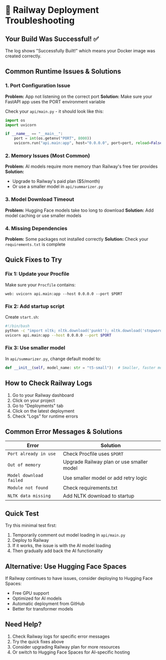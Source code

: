 # 🚂 Railway Deployment Troubleshooting

## Your Build Was Successful! ✅
The log shows "Successfully Built!" which means your Docker image was created correctly.

## Common Runtime Issues & Solutions

### 1. **Port Configuration Issue**
**Problem:** App not listening on the correct port
**Solution:** Make sure your FastAPI app uses the PORT environment variable

Check your `api/main.py` - it should look like this:
```python
import os
import uvicorn

if __name__ == "__main__":
    port = int(os.getenv("PORT", 8000))
    uvicorn.run("api.main:app", host="0.0.0.0", port=port, reload=False)
```

### 2. **Memory Issues (Most Common)**
**Problem:** AI models require more memory than Railway's free tier provides
**Solution:** 
- Upgrade to Railway's paid plan ($5/month)
- Or use a smaller model in `api/summarizer.py`

### 3. **Model Download Timeout**
**Problem:** Hugging Face models take too long to download
**Solution:** Add model caching or use smaller models

### 4. **Missing Dependencies**
**Problem:** Some packages not installed correctly
**Solution:** Check your `requirements.txt` is complete

## Quick Fixes to Try

### Fix 1: Update your Procfile
Make sure your `Procfile` contains:
```
web: uvicorn api.main:app --host 0.0.0.0 --port $PORT
```

### Fix 2: Add startup script
Create `start.sh`:
```bash
#!/bin/bash
python -c "import nltk; nltk.download('punkt'); nltk.download('stopwords')"
uvicorn api.main:app --host 0.0.0.0 --port $PORT
```

### Fix 3: Use smaller model
In `api/summarizer.py`, change default model to:
```python
def __init__(self, model_name: str = "t5-small"):  # Smaller, faster model
```

## How to Check Railway Logs

1. Go to your Railway dashboard
2. Click on your project
3. Go to "Deployments" tab
4. Click on the latest deployment
5. Check "Logs" for runtime errors

## Common Error Messages & Solutions

| Error | Solution |
|-------|----------|
| `Port already in use` | Check Procfile uses `$PORT` |
| `Out of memory` | Upgrade Railway plan or use smaller model |
| `Model download failed` | Use smaller model or add retry logic |
| `Module not found` | Check requirements.txt |
| `NLTK data missing` | Add NLTK download to startup |

## Quick Test

Try this minimal test first:
1. Temporarily comment out model loading in `api/main.py`
2. Deploy to Railway
3. If it works, the issue is with the AI model loading
4. Then gradually add back the AI functionality

## Alternative: Use Hugging Face Spaces

If Railway continues to have issues, consider deploying to Hugging Face Spaces:
- Free GPU support
- Optimized for AI models
- Automatic deployment from GitHub
- Better for transformer models

## Need Help?

1. Check Railway logs for specific error messages
2. Try the quick fixes above
3. Consider upgrading Railway plan for more resources
4. Or switch to Hugging Face Spaces for AI-specific hosting 